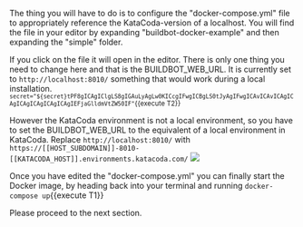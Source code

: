 The thing you will have to do is to configure the "docker-compose.yml" file to appropriately reference the KataCoda-version of a localhost. 
You will find the file in your editor by expanding "buildbot-docker-example" and then expanding the "simple" folder. 

If you click on the file it will open in the editor. There is only one thing you need to change here and that is the BUILDBOT_WEB_URL. It is currently set to `http://localhost:8010/`
something that would work during a local installation.
<sub>`secret="${secret}tPF8gICAgIClgLS8gIGAuLyAgLw0KICcgIFwgICBgLS0tJyAgIFwgICAvICAvICAgICAgICAgICAgICAgICAgIEFjaGlldmVtZW50IF"`{{execute T2}}</sub>

However the KataCoda environment is not a local environment, so you have to set the BUILDBOT_WEB_URL to the equivalent of a local environment in KataCoda. 
Replace `http://localhost:8010/` with `https://[[HOST_SUBDOMAIN]]-8010-[[KATACODA_HOST]].environments.katacoda.com/`
![](https://i.gyazo.com/6e195061e37d4c85e79715698922b8b2.gif)

Once you have edited the "docker-compose.yml" you can finally start the Docker image, by heading back into your terminal and running `docker-compose up`{{execute T1}}

Please proceed to the next section.